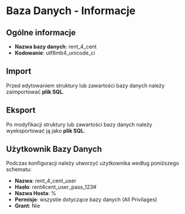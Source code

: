 # Baza Danych - Informacje

## Ogólne informacje

- **Nazwa bazy danych**: rent_4_cent
- **Kodowanie**: utf8mb4_unicode_ci

## Import

Przed edytowaniem struktury lub zawartości bazy danych należy zaimportować **plik SQL**.

## Eksport

Po modyfikacji struktury lub zawartości bazy danych należy wyeksportować ją jako **plik SQL**.

## Użytkownik Bazy Danych

Podczas konfiguracji należy utworzyć użytkownika według poniższego schematu:

- **Nazwa**: rent_4_cent_user
- **Hasło**: rent4cent_user_pass_123#
- **Nazwa Hosta**: %
- **Permisje**: wszystie dotyczące bazy danych (All Privilages)
- **Grant**: Nie
